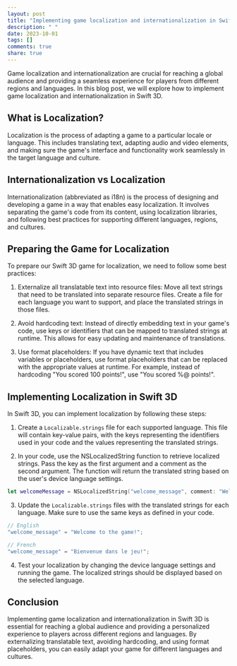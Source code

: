 ```yaml
---
layout: post
title: "Implementing game localization and internationalization in Swift 3D"
description: " "
date: 2023-10-01
tags: []
comments: true
share: true
---
```


Game localization and internationalization are crucial for reaching a global audience and providing a seamless experience for players from different regions and languages. In this blog post, we will explore how to implement game localization and internationalization in Swift 3D.

## What is Localization?

Localization is the process of adapting a game to a particular locale or language. This includes translating text, adapting audio and video elements, and making sure the game's interface and functionality work seamlessly in the target language and culture.

## Internationalization vs Localization

Internationalization (abbreviated as i18n) is the process of designing and developing a game in a way that enables easy localization. It involves separating the game's code from its content, using localization libraries, and following best practices for supporting different languages, regions, and cultures.

## Preparing the Game for Localization

To prepare our Swift 3D game for localization, we need to follow some best practices:

1. Externalize all translatable text into resource files: Move all text strings that need to be translated into separate resource files. Create a file for each language you want to support, and place the translated strings in those files.

2. Avoid hardcoding text: Instead of directly embedding text in your game's code, use keys or identifiers that can be mapped to translated strings at runtime. This allows for easy updating and maintenance of translations.

3. Use format placeholders: If you have dynamic text that includes variables or placeholders, use format placeholders that can be replaced with the appropriate values at runtime. For example, instead of hardcoding "You scored 100 points!", use "You scored %@ points!".

## Implementing Localization in Swift 3D

In Swift 3D, you can implement localization by following these steps:

1. Create a `Localizable.strings` file for each supported language. This file will contain key-value pairs, with the keys representing the identifiers used in your code and the values representing the translated strings.

2. In your code, use the NSLocalizedString function to retrieve localized strings. Pass the key as the first argument and a comment as the second argument. The function will return the translated string based on the user's device language settings.

```swift
let welcomeMessage = NSLocalizedString("welcome_message", comment: "Welcome message shown on app launch")
```

3. Update the `Localizable.strings` files with the translated strings for each language. Make sure to use the same keys as defined in your code.

```swift
// English
"welcome_message" = "Welcome to the game!";

// French
"welcome_message" = "Bienvenue dans le jeu!";
```

4. Test your localization by changing the device language settings and running the game. The localized strings should be displayed based on the selected language.

## Conclusion

Implementing game localization and internationalization in Swift 3D is essential for reaching a global audience and providing a personalized experience to players across different regions and languages. By externalizing translatable text, avoiding hardcoding, and using format placeholders, you can easily adapt your game for different languages and cultures.